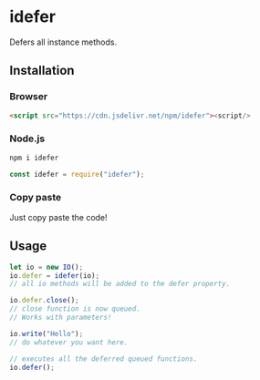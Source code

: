# idefer

Defers all instance methods.

## Installation

### Browser

```html
<script src="https://cdn.jsdelivr.net/npm/idefer"><script/>
```

### Node.js

```sh
npm i idefer
```

```js
const idefer = require("idefer");
```

### Copy paste

Just copy paste the code!

## Usage

```js
let io = new IO();
io.defer = idefer(io);
// all io methods will be added to the defer property.

io.defer.close();
// close function is now queued.
// Works with parameters!

io.write("Hello");
// do whatever you want here.

// executes all the deferred queued functions.
io.defer();
```
